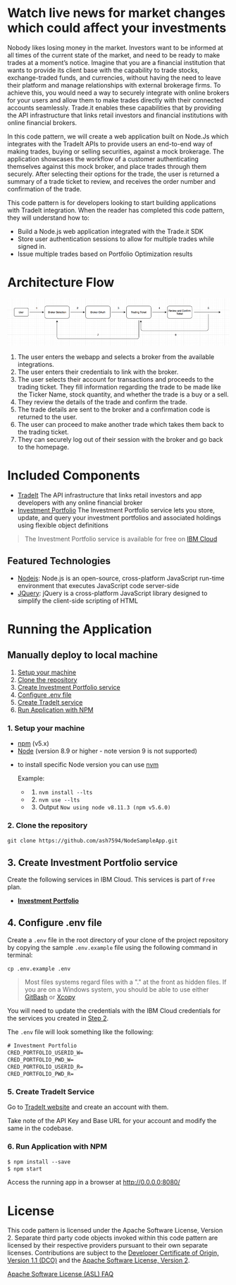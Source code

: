 # Watch live news for market changes which could affect your investments

Nobody likes losing money in the market. Investors want to be informed at all times of the current state of the market, and need to be ready to make trades at a moment’s notice. Imagine that you are a financial institution that wants to provide its client base with the capability to trade stocks, exchange-traded funds, and currencies, without having the need to leave their platform and manage relationships with external brokerage firms. To achieve this, you would need a way to securely integrate with online brokers for your users and allow them to make trades directly with their connected accounts seamlessly. Trade.it enables these capabilities that by providing the API infrastructure that links retail investors and financial institutions with online financial brokers.

In this code pattern, we will create a web application built on Node.Js which integrates with the TradeIt APIs to provide users an end-to-end way of making trades, buying or selling securities, against a mock brokerage. The application showcases the workflow of a customer authenticating themselves against this mock broker, and place trades through them securely. After selecting their options for the trade, the user is returned a summary of a trade ticket to review, and receives the order number and confirmation of the trade.

This code pattern is for developers looking to start building applications with TradeIt integration. When the reader has completed this code pattern, they will understand how to:

* Build a Node.js web application integrated with the Trade.it SDK 
* Store user authentication sessions to allow for multiple trades while signed in. 
* Issue multiple trades based on Portfolio Optimization results 

# Architecture Flow

![Architecture Flow](docs/doc-images/arch-flow.png?raw=true)

1. The user enters the webapp and selects a broker from the available integrations.
1. The user enters their credentials to link with the broker.
1. The user selects their account for transactions and proceeds to the trading ticket. They fill information regarding the trade to be made like the Ticker Name, stock quantity, and whether the trade is a buy or a sell.
1. They review the details of the trade and confirm the trade.
1. The trade details are sent to the broker and a confirmation code is returned to the user.
1. The user can proceed to make another trade which takes them back to the trading ticket.
1. They can securely log out of their session with the broker and go back to the homepage.

# Included Components

+ [TradeIt](https://www.trade.it/) The API infrastructure that links retail investors and app developers with any online financial broker
+ [Investment Portfolio](https://console.ng.bluemix.net/catalog/services/investment-portfolio) The Investment Portfolio service lets you store, update, and query your investment portfolios and associated holdings using flexible object definitions
> The Investment Portfolio service is available for free on [IBM Cloud](https://console.bluemix.net)

## Featured Technologies

* [Nodejs](https://www.nodejs.org/): Node.js is an open-source, cross-platform JavaScript run-time environment that executes JavaScript code server-side
* [JQuery](https://www.jquery.com): jQuery is a cross-platform JavaScript library designed to simplify the client-side scripting of HTML

# Running the Application

## Manually deploy to local machine
1. [Setup your machine](#1-setup-your-machine)
2. [Clone the repository](#2-clone-the-repository)
3. [Create Investment Portfolio service](#3-create-investment-portfolio-service)
4. [Configure .env file](#4-configure-env-file)
5. [Create TradeIt service](#5-create-tradeit-service)
6. [Run Application with NPM](#6-run-application-with-npm)

### 1. Setup your machine

- [npm](https://www.npmjs.com/)  (v5.x)
- [Node](https://nodejs.org/en/) (version 8.9 or higher - note version 9 is not supported)
* to install specific Node version you can use [nvm](https://hyperledger.github.io/composer/latest/installing/installing-prereqs.html)

  Example:
  + 1. `nvm install --lts`
  + 2. `nvm use --lts`
  + 3. Output `Now using node v8.11.3 (npm v5.6.0)`

### 2. Clone the repository

```
git clone https://github.com/ash7594/NodeSampleApp.git
```

## 3. Create Investment Portfolio service

Create the following services in IBM Cloud. This services is part of `Free` plan.

* [**Investment Portfolio**](https://console.ng.bluemix.net/catalog/services/investment-portfolio)


## 4. Configure .env file

Create a `.env` file in the root directory of your clone of the project repository by copying the sample `.env.example` file using the following command in terminal:

  ```none
  cp .env.example .env
  ```

> Most files systems regard files with a "." at the front as hidden files.  If you are on a Windows system, you should be able to use either [GitBash](https://git-for-windows.github.io/) or [Xcopy](https://docs.microsoft.com/en-us/windows-server/administration/windows-commands/xcopy)

You will need to update the credentials with the IBM Cloud credentials for the services you created in [Step 2](#2-create-investment-portfolio-service).

The `.env` file will look something like the following:

```none
# Investment Portfolio
CRED_PORTFOLIO_USERID_W=
CRED_PORTFOLIO_PWD_W=
CRED_PORTFOLIO_USERID_R=
CRED_PORTFOLIO_PWD_R=

```

### 5. Create TradeIt Service

Go to [TradeIt website](https://www.trade.it/) and create an account with them.

Take note of the API Key and Base URL for your account and modify the same in the codebase.

### 6. Run Application with NPM

```
$ npm install --save
$ npm start
```

Access the running app in a browser at <http://0.0.0.0:8080/>

# License

This code pattern is licensed under the Apache Software License, Version 2.  Separate third party code objects invoked within this code pattern are licensed by their respective providers pursuant to their own separate licenses. Contributions are subject to the [Developer Certificate of Origin, Version 1.1 (DCO)](https://developercertificate.org/) and the [Apache Software License, Version 2](http://www.apache.org/licenses/LICENSE-2.0.txt).

[Apache Software License (ASL) FAQ](http://www.apache.org/foundation/license-faq.html#WhatDoesItMEAN)
